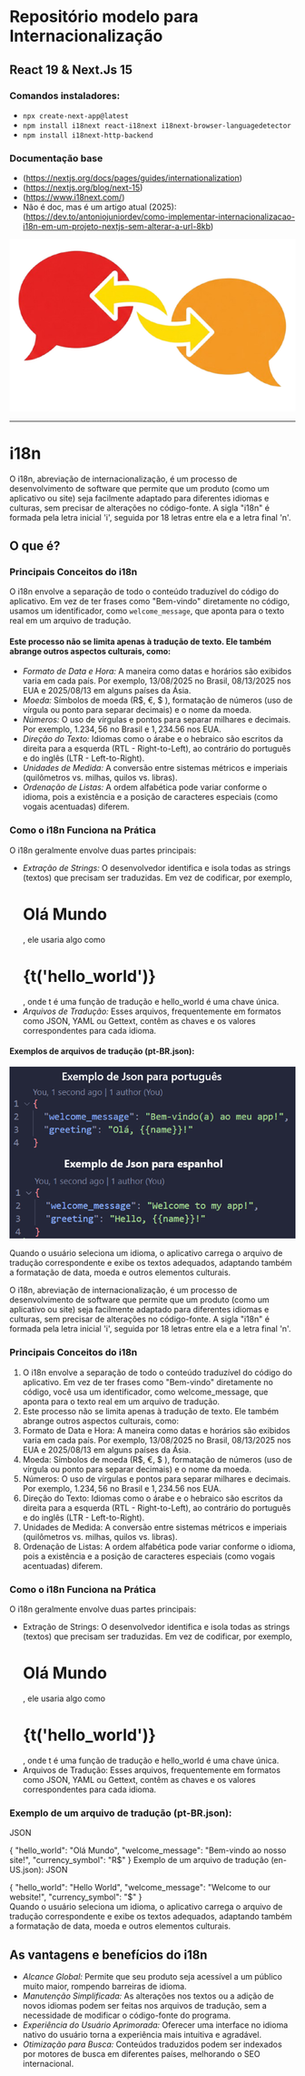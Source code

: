 # Repositório modelo para Internacionalização
## React 19 & Next.Js 15

### Comandos instaladores:
- `npx create-next-app@latest`
- `npm install i18next react-i18next i18next-browser-languagedetector`
- `npm install i18next-http-backend`

### Documentação base
- (https://nextjs.org/docs/pages/guides/internationalization)
- (https://nextjs.org/blog/next-15)
- (https://www.i18next.com/)
- Não é doc, mas é um artigo atual (2025): (https://dev.to/antoniojuniordev/como-implementar-internacionalizacao-i18n-em-um-projeto-nextjs-sem-alterar-a-url-8kb)

![Tradutor](/public/tradutor.png)

<hr/>

# i18n

O i18n, abreviação de internacionalização, é um processo de desenvolvimento de software que permite que um produto (como um aplicativo ou site) seja facilmente adaptado para diferentes idiomas e culturas, sem precisar de alterações no código-fonte. A sigla "i18n" é formada pela letra inicial 'i', seguida por 18 letras entre ela e a letra final 'n'.

## O que é?
### Principais Conceitos do i18n
O i18n envolve a separação de todo o conteúdo traduzível do código do aplicativo. Em vez de ter frases como "Bem-vindo" diretamente no código, usamos um identificador, como `welcome_message`, que aponta para o texto real em um arquivo de tradução.

#### Este processo não se limita apenas à tradução de texto. Ele também abrange outros aspectos culturais, como:

- *Formato de Data e Hora:* A maneira como datas e horários são exibidos varia em cada país. Por exemplo, $13/08/2025$ no Brasil, $08/13/2025$ nos EUA e $2025/08/13$ em alguns países da Ásia.
- *Moeda:* Símbolos de moeda (R$, €, $ ), formatação de números (uso de vírgula ou ponto para separar decimais) e o nome da moeda.
- *Números:* O uso de vírgulas e pontos para separar milhares e decimais. Por exemplo, $1.234,56$ no Brasil e $1,234.56$ nos EUA.
- *Direção do Texto:* Idiomas como o árabe e o hebraico são escritos da direita para a esquerda (RTL - Right-to-Left), ao contrário do português e do inglês (LTR - Left-to-Right).
- *Unidades de Medida:* A conversão entre sistemas métricos e imperiais (quilômetros vs. milhas, quilos vs. libras).
- *Ordenação de Listas:* A ordem alfabética pode variar conforme o idioma, pois a existência e a posição de caracteres especiais (como vogais acentuadas) diferem.

### Como o i18n Funciona na Prática
O i18n geralmente envolve duas partes principais:
- *Extração de Strings:* O desenvolvedor identifica e isola todas as strings (textos) que precisam ser traduzidas. Em vez de codificar, por exemplo, <h1>Olá Mundo</h1>, ele usaria algo como <h1>{t('hello_world')}</h1>, onde t é uma função de tradução e hello_world é uma chave única.
- *Arquivos de Tradução:* Esses arquivos, frequentemente em formatos como JSON, YAML ou Gettext, contêm as chaves e os valores correspondentes para cada idioma.

#### Exemplos de arquivos de tradução (pt-BR.json):

![Exemplo de Json](/public/json.png)

Quando o usuário seleciona um idioma, o aplicativo carrega o arquivo de tradução correspondente e exibe os textos adequados, adaptando também a formatação de data, moeda e outros elementos culturais.

O i18n, abreviação de internacionalização, é um processo de desenvolvimento de software que permite que um produto (como um aplicativo ou site) seja facilmente adaptado para diferentes idiomas e culturas, sem precisar de alterações no código-fonte. A sigla "i18n" é formada pela letra inicial 'i', seguida por 18 letras entre ela e a letra final 'n'.

### Principais Conceitos do i18n
1. O i18n envolve a separação de todo o conteúdo traduzível do código do aplicativo. Em vez de ter frases como "Bem-vindo" diretamente no código, você usa um identificador, como welcome_message, que aponta para o texto real em um arquivo de tradução.
2. Este processo não se limita apenas à tradução de texto. Ele também abrange outros aspectos culturais, como:
3. Formato de Data e Hora: A maneira como datas e horários são exibidos varia em cada país. Por exemplo, $13/08/2025$ no Brasil, $08/13/2025$ nos EUA e $2025/08/13$ em alguns países da Ásia.
4. Moeda: Símbolos de moeda (R$, €, $ ), formatação de números (uso de vírgula ou ponto para separar decimais) e o nome da moeda.
5. Números: O uso de vírgulas e pontos para separar milhares e decimais. Por exemplo, $1.234,56$ no Brasil e $1,234.56$ nos EUA.
6. Direção do Texto: Idiomas como o árabe e o hebraico são escritos da direita para a esquerda (RTL - Right-to-Left), ao contrário do português e do inglês (LTR - Left-to-Right).
7. Unidades de Medida: A conversão entre sistemas métricos e imperiais (quilômetros vs. milhas, quilos vs. libras).
8. Ordenação de Listas: A ordem alfabética pode variar conforme o idioma, pois a existência e a posição de caracteres especiais (como vogais acentuadas) diferem.

### Como o i18n Funciona na Prática
O i18n geralmente envolve duas partes principais:

- Extração de Strings: O desenvolvedor identifica e isola todas as strings (textos) que precisam ser traduzidas. Em vez de codificar, por exemplo, <h1>Olá Mundo</h1>, ele usaria algo como <h1>{t('hello_world')}</h1>, onde t é uma função de tradução e hello_world é uma chave única.
- Arquivos de Tradução: Esses arquivos, frequentemente em formatos como JSON, YAML ou Gettext, contêm as chaves e os valores correspondentes para cada idioma.

### Exemplo de um arquivo de tradução (pt-BR.json):
JSON

{
  "hello_world": "Olá Mundo",
  "welcome_message": "Bem-vindo ao nosso site!",
  "currency_symbol": "R$"
}
Exemplo de um arquivo de tradução (en-US.json):
JSON

{
  "hello_world": "Hello World",
  "welcome_message": "Welcome to our website!",
  "currency_symbol": "$"
}
<br/>
Quando o usuário seleciona um idioma, o aplicativo carrega o arquivo de tradução correspondente e exibe os textos adequados, adaptando também a formatação de data, moeda e outros elementos culturais.

## As vantagens e benefícios do i18n
- *Alcance Global:* Permite que seu produto seja acessível a um público muito maior, rompendo barreiras de idioma.
- *Manutenção Simplificada:* As alterações nos textos ou a adição de novos idiomas podem ser feitas nos arquivos de tradução, sem a necessidade de modificar o código-fonte do programa.
- *Experiência do Usuário Aprimorada:* Oferecer uma interface no idioma nativo do usuário torna a experiência mais intuitiva e agradável.
- *Otimização para Busca:* Conteúdos traduzidos podem ser indexados por motores de busca em diferentes países, melhorando o SEO internacional.